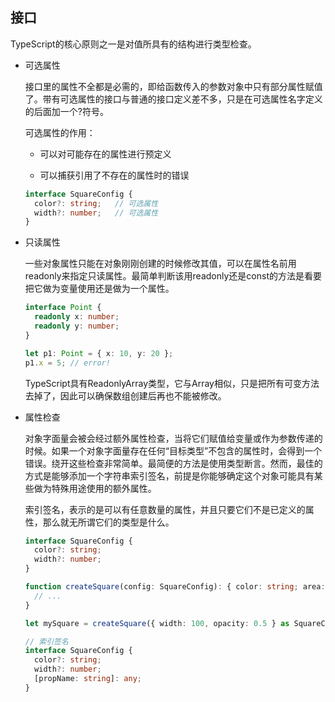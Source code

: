 ## 接口

TypeScript的核心原则之一是对值所具有的结构进行类型检查。 

* 可选属性

  接口里的属性不全都是必需的，即给函数传入的参数对象中只有部分属性赋值了。带有可选属性的接口与普通的接口定义差不多，只是在可选属性名字定义的后面加一个?符号。

  可选属性的作用：

  - 可以对可能存在的属性进行预定义

  - 可以捕获引用了不存在的属性时的错误

  ```ts
  interface SquareConfig {
    color?: string;   // 可选属性
    width?: number;   // 可选属性
  }
  ```

* 只读属性

  一些对象属性只能在对象刚刚创建的时候修改其值，可以在属性名前用 readonly来指定只读属性。最简单判断该用readonly还是const的方法是看要把它做为变量使用还是做为一个属性。 

  ```ts
  interface Point {
    readonly x: number;
    readonly y: number;
  }

  let p1: Point = { x: 10, y: 20 };
  p1.x = 5; // error!
  ```

  TypeScript具有ReadonlyArray<T>类型，它与Array<T>相似，只是把所有可变方法去掉了，因此可以确保数组创建后再也不能被修改。

* 属性检查

  对象字面量会被会经过额外属性检查，当将它们赋值给变量或作为参数传递的时候。如果一个对象字面量存在任何“目标类型”不包含的属性时，会得到一个错误。绕开这些检查非常简单。最简便的方法是使用类型断言。然而，最佳的方式是能够添加一个字符串索引签名，前提是你能够确定这个对象可能具有某些做为特殊用途使用的额外属性。 

  索引签名，表示的是可以有任意数量的属性，并且只要它们不是已定义的属性，那么就无所谓它们的类型是什么。

  ```ts
  interface SquareConfig {
    color?: string;
    width?: number;
  }

  function createSquare(config: SquareConfig): { color: string; area: number } {
    // ...
  }

  let mySquare = createSquare({ width: 100, opacity: 0.5 } as SquareConfig);  // 断言

  // 索引签名
  interface SquareConfig {
    color?: string;
    width?: number;
    [propName: string]: any;
  }
  ```